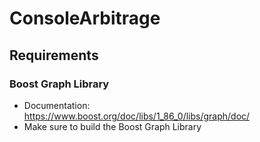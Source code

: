 # ConsoleArbitrage
## Requirements 

### Boost Graph Library
- Documentation:    
https://www.boost.org/doc/libs/1_86_0/libs/graph/doc/    
- Make sure to build the Boost Graph Library    
